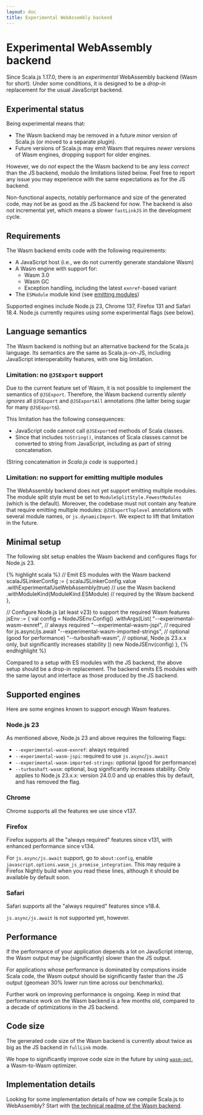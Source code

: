 ```yaml
---
layout: doc
title: Experimental WebAssembly backend
---
```


# Experimental WebAssembly backend

Since Scala.js 1.17.0, there is an *experimental* WebAssembly backend (Wasm for short).
Under some conditions, it is designed to be a *drop-in* replacement for the usual JavaScript backend.

## Experimental status

Being experimental means that:

* The Wasm backend may be removed in a future *minor* version of Scala.js (or moved to a separate plugin).
* Future versions of Scala.js may emit Wasm that requires *newer* versions of Wasm engines, dropping support for older engines.

However, we do *not* expect the the Wasm backend to be any less *correct* than the JS backend, modulo the limitations listed below.
Feel free to report any issue you may experience with the same expectations as for the JS backend.

Non-functional aspects, notably performance and size of the generated code, may not be as good as the JS backend for now.
The backend is also not incremental yet, which means a slower `fastLinkJS` in the development cycle.

## Requirements

The Wasm backend emits code with the following requirements:

* A JavaScript host (i.e., we do not currently generate standalone Wasm)
* A Wasm engine with support for:
  * Wasm 3.0
  * Wasm GC
  * Exception handling, including the latest `exnref`-based variant
* The `ESModule` module kind (see [emitting modules](./module.html))

Supported engines include Node.js 23, Chrome 137, Firefox 131 and Safari 18.4.
Node.js currently requires using some experimental flags (see below).

## Language semantics

The Wasm backend is nothing but an alternative backend for the Scala.js language.
Its semantics are the same as Scala.js-on-JS, including JavaScript interoperability features, with one big limitation.

### Limitation: no `@JSExport` support

Due to the current feature set of Wasm, it is not possible to implement the semantics of `@JSExport`.
Therefore, the Wasm backend currently *silently ignores* all `@JSExport` and `@JSExportAll` annotations (the latter being sugar for many `@JSExport`s).

This limitation has the following consequences:

* JavaScript code cannot call `@JSExport`ed methods of Scala classes.
* Since that includes `toString()`, instances of Scala classes cannot be converted to string from JavaScript, including as part of string concatenation.

(String concatenation *in Scala.js code* is supported.)

### Limitation: no support for emitting multiple modules

The WebAssembly backend does not yet support emitting multiple modules.
The module split style must be set to `ModuleSplitStyle.FewestModules` (which is the default).
Moreover, the codebase must not contain any feature that require emitting multiple modules: `@JSExportToplevel` annotations with several module names, or `js.dynamicImport`.
We expect to lift that limitation in the future.

## Minimal setup

The following sbt setup enables the Wasm backend and configures flags for Node.js 23.

{% highlight scala %}
// Emit ES modules with the Wasm backend
scalaJSLinkerConfig := {
  scalaJSLinkerConfig.value
    .withExperimentalUseWebAssembly(true) // use the Wasm backend
    .withModuleKind(ModuleKind.ESModule)  // required by the Wasm backend
},

// Configure Node.js (at least v23) to support the required Wasm features
jsEnv := {
  val config = NodeJSEnv.Config()
    .withArgs(List(
      "--experimental-wasm-exnref", // always required
      "--experimental-wasm-jspi", // required for js.async/js.await
      "--experimental-wasm-imported-strings", // optional (good for performance)
      "--turboshaft-wasm", // optional, Node.js 23.x.x only, but significantly increases stability
    ))
  new NodeJSEnv(config)
},
{% endhighlight %}

Compared to a setup with ES modules with the JS backend, the above setup should be a drop-in replacement.
The backend emits ES modules with the same layout and interface as those produced by the JS backend.

## Supported engines

Here are some engines known to support enough Wasm features.

### Node.js 23

As mentioned above, Node.js 23 and above requires the following flags:

* `--experimental-wasm-exnref`: always required
* `--experimental-wasm-jspi`: required to use `js.async`/`js.await`
* `--experimental-wasm-imported-strings`: optional (good for performance)
* `--turboshaft-wasm`: optional, bug significantly increases stability. Only applies to Node.js 23.x.x: version 24.0.0 and up enables this by default, and has removed the flag.

### Chrome

Chrome supports all the features we use since v137.

### Firefox

Firefox supports all the "always required" features since v131, with enhanced performance since v134.

For `js.async/js.await` support, go to `about:config`, enable `javascript.options.wasm_js_promise_integration`.
This may require a Firefox Nightly build when you read these lines, although it should be available by default soon.

### Safari

Safari supports all the "always required" features since v18.4.

`js.async/js.await` is not supported yet, however.

## Performance

If the performance of your application depends a lot on JavaScript interop, the Wasm output may be (significantly) slower than the JS output.

For applications whose performance is dominated by computions inside Scala code, the Wasm output should be significantly faster than the JS output (geomean 30% lower run time across our benchmarks).

Further work on improving performance is ongoing.
Keep in mind that performance work on the Wasm backend is a few months old, compared to a decade of optimizations in the JS backend.

## Code size

The generated code size of the Wasm backend is currently about twice as big as the JS backend in `fullLink` mode.

We hope to significantly improve code size in the future by using [`wasm-opt`](https://github.com/WebAssembly/binaryen), a Wasm-to-Wasm optimizer.

## Implementation details

Looking for some implementation details of how we compile Scala.js to WebAssembly?
Start with [the technical readme of the Wasm backend](https://github.com/scala-js/scala-js/tree/main/linker/shared/src/main/scala/org/scalajs/linker/backend/wasmemitter#readme).

